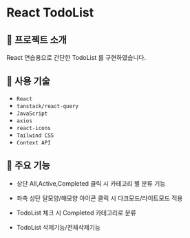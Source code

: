# React TodoList

## 🔎 프로젝트 소개
React 연습용으로 간단한 TodoList 를 구현하였습니다.

## 🔨 사용 기술

* `React`
* `tanstack/react-query`
* `JavaScript`
* `axios`
* `react-icons`
* `Tailwind CSS`
* `Context API`

## 📌 주요 기능

* 상단 All,Active,Completed 클릭 시 카테고리 별 분류 기능

* 좌측 상단 달모양/해모양 아이콘 클릭 시 다크모드/라이트모드 적용 

* TodoList 체크 시 Completed 카테고리로 분류

* TodoList 삭제기능/전체삭제기능

